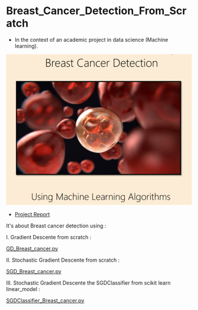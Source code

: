 # Breast_Cancer_Detection_From_Scratch

* In the context of an academic project in data science (Machine learning).

![Screenshot](home.png)

* [Project Report](https://drive.google.com/file/d/1x0yEiS5kF-obl2P6bD18dk3bSvmMJiMH/view?usp=sharing)

It's about Breast cancer detection using : 

I. Gradient Descente from scratch : 


[GD_Breast_cancer.py](https://github.com/Daeels/Breast_Cancer_Detection_From_Scratch/blob/main/GD_Breast_cancer.py)


II. Stochastic Gradient Descente from scratch :


[SGD_Breast_cancer.py](https://github.com/Daeels/Breast_Cancer_Detection_From_Scratch/blob/main/SGD_Breast_cancer.py)


III. Stochastic Gradient Descente  the SGDClassifier from scikit learn linear_model :


[SGDClassifier_Breast_cancer.py](https://github.com/Daeels/Breast_Cancer_Detection_From_Scratch/blob/main/SGDClassifier_Breast_cancer.py)

